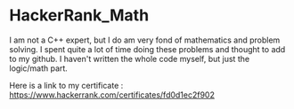 # HackerRank_Math

I am not a C++ expert, but I do am very fond of mathematics and problem solving. I spent quite a lot of time doing these problems and thought to add to my github.
I haven't written the whole code myself, but just the logic/math part.

Here is a link to my certificate : https://www.hackerrank.com/certificates/fd0d1ec2f902
